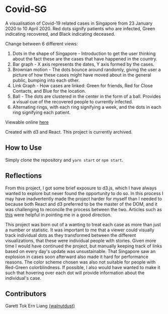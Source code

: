 # Covid-SG

A visualisation of Covid-19 related cases in Singapore from 23 January 2020 to 10 April 2020. Red dots signify patients who are infected, Green indicating recovered, and Black indicating deceased.

Change between 6 different views:

1. Dots in the shape of Singapore - Introduction to get the user thinking about the fact these are the cases that have happened in the country.
1. Bar graph - X axis represents the dates, Y axis formed by the cases.
1. Brownian motion - The dots bounce around randomly, giving the user a picture of how these cases might have moved about in the general public, bumping into each other.
1. Link Graph - How cases are linked: Green for friends, Red for Close Contacts, and Blue for the location.
1. Ball - The dots are clustered in the center in the form of a ball. Provides a visual cue of the recovered people to currently infected.
1. Alternating rings, with each ring signifying a week, and the dots in each ring signifying each patient.

Viewable online [here](https://walnutdust.github.io/covid-sg/)

Created with d3 and React. This project is currently archived.

## How to Use

Simply clone the repository and `yarn start` or `npm start`.

## Reflections

From this project, I got some brief exposure to d3.js, which I have always wanted to explore but never found the opportunity to do so. In this process I may have inadvertently made the project harder for myself than I needed to because both React and d3 preferred to be the master of the DOM, and it was challenging to reconcile the process between the two. Articles such as [this](https://medium.com/@tibotiber/react-d3-js-balancing-performance-developer-experience-4da35f912484) were helpful in pointing me in a good direction.

This project was born out of a wanting to treat each case as more than just a number or statistic. It was important to me that a viewer could visually track individual dots as they transformed between the different visualizations, that these were individual people with stories. Given more time I would have continued the project, but manually keeping track of links based on every day's update was unsustainable. That Singapore saw an explosion in cases soon afterward also made it hard for performance reasons. The color scheme chosen was also not suitable for people with Red-Green colorblindness. If possible, I also would have wanted to make it such that hovering over each dot will provide information about the individual's case.

## Contributors

Garett Tok Ern Liang [(walnutdust)](https://github.com/walnutdust/)
